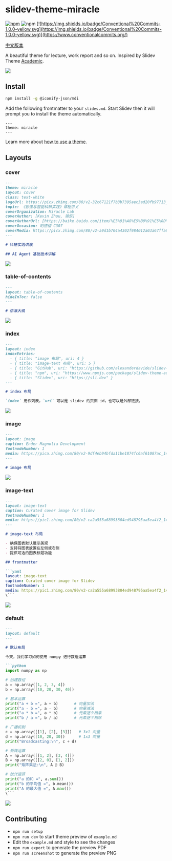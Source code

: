 # slidev-theme-miracle

[![npm](https://img.shields.io/npm/v/slidev-theme-miracle?color=blue)](https://www.npmjs.com/package/slidev-theme-miracle) ![npm](https://img.shields.io/npm/dw/slidev-theme-miracle?color=blue) [![https://img.shields.io/badge/Conventional%20Commits-1.0.0-yellow.svg](https://img.shields.io/badge/Conventional%20Commits-1.0.0-yellow.svg)](https://www.conventionalcommits.org/)


[中文版本](./README.zh.md)

A beautiful theme for lecture, work report and so on. Inspired by Slidev Theme [Academic](https://github.com/alexanderdavide/slidev-theme-academic).

![](./example-export/8.png)


## Install

```bash
npm install -g @iconify-json/mdi
```

Add the following frontmatter to your `slides.md`. Start Slidev then it will prompt you to install the theme automatically.

```
---
theme: miracle
---
```

Learn more about [how to use a theme](https://sli.dev/guide/theme-addon#use-theme).

## Layouts

### cover

```md
---
theme: miracle
layout: cover
class: text-white
logoUrl: https://picx.zhimg.com/80/v2-32c67121f7b3b7395aec3ad20fb97713_1440w.png
topic: 《影像与智能科研实践》课程讲义
coverOrganization: Miracle Lab
coverAuthor: [Kevin Zhou, 锦恢]
coverAuthorUrl: [https://baike.baidu.com/item/%E5%91%A8%E5%B0%91%E5%8D%8E/61922413, https://kirigaya.cn/about]
coverOccasion: 明德楼 C307
coverMedia: https://picx.zhimg.com/80/v2-a9d1b704a4302f984012a03a67ffa61c_1440w.png
---

# 科研实践讲演

## AI Agent 基础技术讲解
```

![](./example-export/1.png)

### table-of-contents

```md
---
layout: table-of-contents
hideInToc: false
---

# 讲演大纲
```

![](./example-export/2.png)

### index

```md
---
layout: index
indexEntries:
  - { title: "image 布局", uri: 4 }
  - { title: "image-text 布局", uri: 5 }
  - { title: "GitHub", uri: "https://github.com/alexanderdavide/slidev-theme-academic" }
  - { title: "npm", uri: "https://www.npmjs.com/package/slidev-theme-academic" }
  - { title: "Slidev", uri: "https://sli.dev" }
---

# index 布局

`index` 用作列表，`uri` 可以是 slidev 的页面 id，也可以是外部链接。
```

![](./example-export/3.png)

### image

```md
---
layout: image
caption: Ender Magnolia Development
footnodeNumber: 1
media: https://pica.zhimg.com/80/v2-9df4eb94bfda11be1874fc6af61087ac_1440w.jpeg
---

# image 布局
```

![](./example-export/4.png)

### image-text

```md
---
layout: image-text
caption: Curated cover image for Slidev
footnodeNumber: 1
media: https://pic1.zhimg.com/80/v2-ca2a555a68993804ed948795aa5ea4f2_1440w.webp
---

# image-text 布局

- 确保图表默认展示美观
- 支持将图表放置在左侧或右侧
- 提供可选的图表标题功能

## frontmatter

```yaml
layout: image-text
caption: Curated cover image for Slidev
footnodeNumber: 1
media: https://pic1.zhimg.com/80/v2-ca2a555a68993804ed948795aa5ea4f2_1440w.webp
\```
```

![](./example-export/5.png)

### default

```md
---
layout: default
---

# 默认布局

今天，我们学习如何使用 numpy 进行数组运算

```python
import numpy as np

# 创建数组
a = np.array([1, 2, 3, 4])
b = np.array([10, 20, 30, 40])

# 基本运算
print("a + b =", a + b)       # 向量加法
print("a - b =", a - b)       # 向量减法
print("a * b =", a * b)       # 元素逐个相乘
print("b / a =", b / a)       # 元素逐个相除

# 广播机制
c = np.array([[1], [2], [3]])   # 3x1 向量
d = np.array([10, 20, 30])      # 1x3 向量
print("Broadcasting:\n", c + d)

# 矩阵运算
A = np.array([[1, 2], [3, 4]])
B = np.array([[2, 0], [1, 2]])
print("矩阵乘法:\n", A @ B)

# 统计运算
print("a 的和 =", a.sum())
print("b 的平均值 =", b.mean())
print("A 的最大值 =", A.max())
\```
```

![](./example-export/6.png)


## Contributing

- `npm run setup`
- `npm run dev` to start theme preview of `example.md`
- Edit the `example.md` and style to see the changes
- `npm run export` to generate the preview PDF
- `npm run screenshot` to generate the preview PNG
